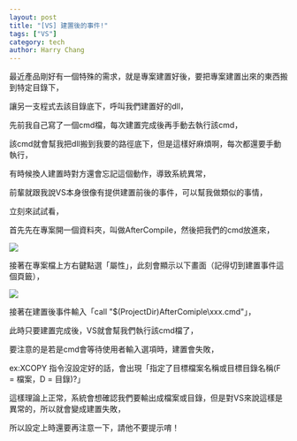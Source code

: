 ```yaml
---
layout: post
title: "[VS] 建置後的事件!"
tags: ["VS"]
category: tech
author: Harry Chang
---
```


最近產品剛好有一個特殊的需求，就是專案建置好後，要把專案建置出來的東西搬到特定目錄下，

讓另一支程式去該目錄底下，呼叫我們建置好的dll，

先前我自己寫了一個cmd檔，每次建置完成後再手動去執行該cmd，

該cmd就會幫我把dll搬到我要的路徑底下，但是這樣好麻煩啊，每次都還要手動執行，

有時候換人建置時對方還會忘記這個動作，導致系統異常，

前輩就跟我說VS本身很像有提供建置前後的事件，可以幫我做類似的事情，

 <!--more-->

立刻來試試看，

首先先在專案開一個資料夾，叫做AfterCompile，然後把我們的cmd放進來，

![](https://az787680.vo.msecnd.net/user/harry/8db67105-0c9e-4ca4-98de-cc7434d3c2d3/1472098421_29512.png)

接著在專案檔上方右鍵點選「屬性」，此刻會顯示以下畫面（記得切到建置事件這個頁籤），

![](https://az787680.vo.msecnd.net/user/harry/8db67105-0c9e-4ca4-98de-cc7434d3c2d3/1472098041_33904.png)

接著在建置後事件輸入「call "$(ProjectDir)AfterComiple\xxx.cmd"」，

此時只要建置完成後，VS就會幫我們執行該cmd檔了，

要注意的是若是cmd會等待使用者輸入選項時，建置會失敗，

ex:XCOPY 指令沒設定好的話，會出現「指定了目標檔案名稱或目標目錄名稱(F = 檔案，D = 目錄)?」

這樣理論上正常，系統會想確認我們要輸出成檔案或目錄，但是對VS來說這樣是異常的，所以就會變成建置失敗，

所以設定上時還要再注意一下，請他不要提示唷！                
